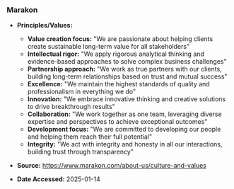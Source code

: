### Marakon

- **Principles/Values:**
  - **Value creation focus:** "We are passionate about helping clients create sustainable long-term value for all stakeholders"
  - **Intellectual rigor:** "We apply rigorous analytical thinking and evidence-based approaches to solve complex business challenges"
  - **Partnership approach:** "We work as true partners with our clients, building long-term relationships based on trust and mutual success"
  - **Excellence:** "We maintain the highest standards of quality and professionalism in everything we do"
  - **Innovation:** "We embrace innovative thinking and creative solutions to drive breakthrough results"
  - **Collaboration:** "We work together as one team, leveraging diverse expertise and perspectives to achieve exceptional outcomes"
  - **Development focus:** "We are committed to developing our people and helping them reach their full potential"
  - **Integrity:** "We act with integrity and honesty in all our interactions, building trust through transparency"

- **Source:** https://www.marakon.com/about-us/culture-and-values
- **Date Accessed:** 2025-01-14